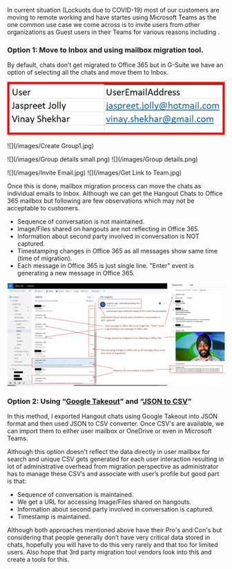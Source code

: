 ﻿---
layout: post
#title: Add Bulk Guest users in Teams

---
In current situation (Lockuots due to COVID-19) most of our customers are moving to remote working and have startes using Microsoft Teams as the one common use case we come across is to invite users from other organizations as Guest users in their Teams for various reasons including .

### Option 1: Move to Inbox and using mailbox migration tool. 

By default, chats don’t get migrated to Office 365 but in G-Suite we have an option of selecting all the chats and move them to Inbox. 



![](/images/csv.jpg)

![](/images/Create Group1.jpg)

![](/images/Group details small.png)
![](/images/Group details.png)

![](/images/Invite Email.jpg)
![](/images/Get Link to Team.jpg)





Once this is done, mailbox migration process can move the chats as individual emails to Inbox. Although we can get the Hangout Chats to Office 365 mailbox but following are few observations which may not be acceptable to customers.

- Sequence of conversation is not maintained.
- Image/Files shared on hangouts are not reflecting in Office 365.
- Information about second party involved in conversation is NOT captured.
- Timestamping changes in Office 365 as all messages show same time (time of migration).
- Each message in Office 365 is just single line. "Enter" event is generating a new message in Office 365. 

![](/images/G_Suite_Post_Migration.jpg)

### Option 2: Using “[Google Takeout]( https://takeout.google.com/)” and “[JSON to CSV](https://github.com/mratkovic/hangouts_json_to_csv)”

In this method, I exported Hangout chats using Google Takeout into JSON format and then used JSON to CSV converter. Once CSV's are available, we can import them to either user mailbox or OneDrive or even in Microsoft Teams.

Although this option doesn't reflect the data directly in user mailbox for search and unique CSV gets generated for each user interaction resulting in lot of administrative overhead from migration perspective as administrator has to manage these CSV’s and associate with user’s profile but good part is that:

- Sequence of conversation is maintained.
- We get a URL for accessing Image/Files shared on hangouts.
- Information about second party involved in conversation is captured.
- Timestamp is maintained.

Although both approaches mentioned above have their Pro's and Con's but considering that people generally don’t have very critical data stored in chats, hopefully you will have to do this very rarely and that too for limited users. Also hope that 3rd party migration tool vendors look into this and create a tools for this.